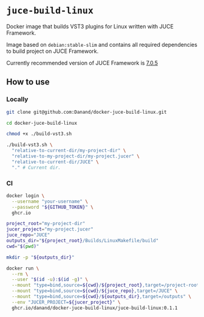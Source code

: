 # `juce-build-linux`

Docker image that builds VST3 plugins for Linux written with JUCE Framework.

Image based on `debian:stable-slim` and contains all required dependencies to build project on JUCE Framework.

Currently recommended version of JUCE Framework is [7.0.5](https://github.com/juce-framework/JUCE/releases/tag/7.0.5)

## How to use

### Locally

```bash
git clone git@github.com:Danand/docker-juce-build-linux.git

cd docker-juce-build-linux

chmod +x ./build-vst3.sh

./build-vst3.sh \
  "relative-to-current-dir/my-project-dir" \
  "relative-to-my-project-dir/my-project.jucer" \
  "relative-to-current-dir/JUCE" \
  "." # Current dir.
```

### CI

```bash
docker login \
  --username "your-username" \
  --password "${GITHUB_TOKEN}" \
  ghcr.io

project_root="my-project-dir"
jucer_project="my-project.jucer"
juce_repo="JUCE"
outputs_dir="${project_root}/Builds/LinuxMakefile/build"
cwd="$(pwd)"

mkdir -p "${outputs_dir}"

docker run \
  --rm \
  --user "$(id -u):$(id -g)" \
  --mount "type=bind,source=${cwd}/${project_root},target=/project-root" \
  --mount "type=bind,source=${cwd}/${juce_repo},target=/JUCE" \
  --mount "type=bind,source=${cwd}/${outputs_dir},target=/outputs" \
  --env "JUCER_PROJECT=${jucer_project}" \
  ghcr.io/danand/docker-juce-build-linux/juce-build-linux:0.1.1
```
